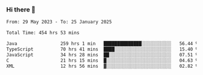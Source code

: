 ### Hi there 👋

<!--START_SECTION:waka-->

```txt
From: 29 May 2023 - To: 25 January 2025

Total Time: 454 hrs 53 mins

Java                259 hrs 1 min   ██████████████░░░░░░░░░░░   56.44 %
TypeScript          70 hrs 41 mins  ████░░░░░░░░░░░░░░░░░░░░░   15.40 %
JavaScript          34 hrs 28 mins  ██░░░░░░░░░░░░░░░░░░░░░░░   07.51 %
C                   21 hrs 15 mins  █░░░░░░░░░░░░░░░░░░░░░░░░   04.63 %
XML                 12 hrs 56 mins  ▓░░░░░░░░░░░░░░░░░░░░░░░░   02.82 %
```

<!--END_SECTION:waka-->
<!--
**the-beef-calculator/the-beef-calculator** is a ✨ _special_ ✨ repository because its `README.md` (this file) appears on your GitHub profile.

Here are some ideas to get you started:

- 🔭 I’m currently working on ...
- 🌱 I’m currently learning ...
- 👯 I’m looking to collaborate on ...
- 🤔 I’m looking for help with ...
- 💬 Ask me about ...
- 📫 How to reach me: ...
- 😄 Pronouns: ...
- ⚡ Fun fact: ...
-->
